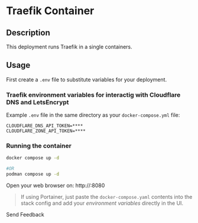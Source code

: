 # Traefik Container

## Description

This deployment runs Traefik in a single containers.


## Usage

First create a `.env` file to substitute variables for your deployment.

### Traefik environment variables for interactig with Cloudflare DNS and LetsEncrypt

Example `.env` file in the same directory as your `docker-compose.yml` file:

```
CLOUDFLARE_DNS_API_TOKEN=****
CLOUDFLARE_ZONE_API_TOKEN=****
```

### Running the container

```bash
docker compose up -d

#OR
podman compose up -d
```

Open your web browser on: http://<yourip>:8080

> If using Portainer, just paste the `docker-compose.yaml` contents into the stack config and add your *environment variables* directly in the UI.


Send Feedback
